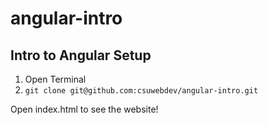# angular-intro

## Intro to Angular Setup
1. Open Terminal
2. `git clone git@github.com:csuwebdev/angular-intro.git`

Open index.html to see the website!
